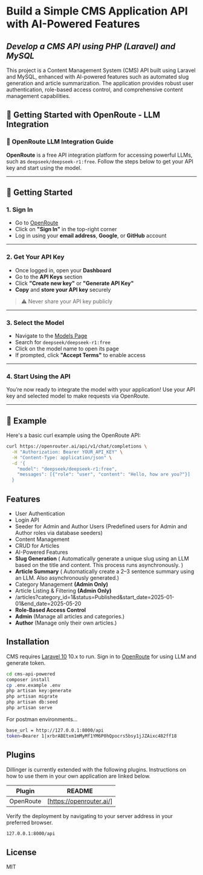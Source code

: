 # Build a Simple CMS Application API with AI-Powered Features
## _Develop a CMS API using PHP (Laravel) and MySQL_
This project is a Content Management System (CMS) API built using Laravel and MySQL, enhanced with AI-powered features such as automated slug generation and article summarization. The application provides robust user authentication, role-based access control, and comprehensive content management capabilities.

## 🔑 Getting Started with OpenRoute - LLM Integration

### 🧠 OpenRoute LLM Integration Guide

**OpenRoute** is a free API integration platform for accessing powerful LLMs, such as `deepseek/deepseek-r1:free`. Follow the steps below to get your API key and start using the model.

---

## 🚀 Getting Started

### 1. Sign In

- Go to [OpenRoute](https://openrouter.ai)
- Click on **"Sign In"** in the top-right corner
- Log in using your **email address**, **Google**, or **GitHub** account

---

### 2. Get Your API Key

- Once logged in, open your **Dashboard**
- Go to the **API Keys** section
- Click **"Create new key"** or **"Generate API Key"**
- **Copy** and **store your API key** securely

> ⚠️ Never share your API key publicly

---

### 3. Select the Model

- Navigate to the [Models Page](https://openrouter.ai/models)
- Search for `deepseek/deepseek-r1:free`
- Click on the model name to open its page
- If prompted, click **"Accept Terms"** to enable access

---

### 4. Start Using the API

You’re now ready to integrate the model with your application! Use your API key and selected model to make requests via OpenRoute.

---

## 📘 Example

Here's a basic curl example using the OpenRoute API:

```bash
curl https://openrouter.ai/api/v1/chat/completions \
  -H "Authorization: Bearer YOUR_API_KEY" \
  -H "Content-Type: application/json" \
  -d '{
    "model": "deepseek/deepseek-r1:free",
    "messages": [{"role": "user", "content": "Hello, how are you?"}]
  }
```


## Features

- User Authentication
- Login API
- Seeder for Admin and Author Users (Predefined users for Admin and Author roles via database seeders)
- Content Management
- CRUD for Articles
- AI-Powered Features
- **Slug Generation** ( Automatically generate a unique slug using an LLM based on the title and content. This process runs asynchronously. )
- **Article Summary** ( Automatically create a 2–3 sentence summary using an LLM. Also asynchronously generated.)
- Category Management **(Admin Only)**
- Article Listing & Filtering **(Admin Only)**
- /articles?category_id=1&status=Published&start_date=2025-01-01&end_date=2025-05-20
- **Role-Based Access Control** 
- **Admin** (Manage all articles and categories.)
- **Author** (Manage only their own articles.)

## Installation

CMS requires [Laravel 10](https://laravel.com/docs/10.x/installation) 10.x to run.
Sign in to [OpenRoute](https://openrouter.ai/) for using LLM and generate token.

```sh
cd cms-api-powered
composer install
cp .env.example .env
php artisan key:generate
php artisan migrate
php artisan db:seed
php artisan serve
```

For postman environments...

```sh
base_url = http://127.0.0.1:8000/api
token=Bearer 1|xrbrABEtxm1mMyMf1YM6P0hQpocrs5bsy1jJZAixc482ff18
```

## Plugins

Dillinger is currently extended with the following plugins.
Instructions on how to use them in your own application are linked below.

| Plugin | README |
| ------ | ------ |
| OpenRoute | [https://openrouter.ai/] |

Verify the deployment by navigating to your server address in
your preferred browser.

```sh
127.0.0.1:8000/api
```

## License

MIT
